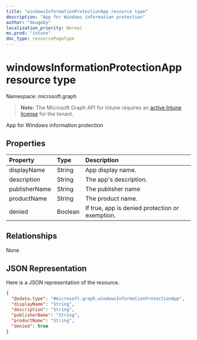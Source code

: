 ```yaml
---
title: "windowsInformationProtectionApp resource type"
description: "App for Windows information protection"
author: "dougeby"
localization_priority: Normal
ms.prod: "intune"
doc_type: resourcePageType
---
```


# windowsInformationProtectionApp resource type

Namespace: microsoft.graph

> **Note:** The Microsoft Graph API for Intune requires an [active Intune license](https://go.microsoft.com/fwlink/?linkid=839381) for the tenant.

App for Windows information protection

## Properties
|Property|Type|Description|
|:---|:---|:---|
|displayName|String|App display name.|
|description|String|The app's description.|
|publisherName|String|The publisher name|
|productName|String|The product name.|
|denied|Boolean|If true, app is denied protection or exemption.|

## Relationships
None

## JSON Representation
Here is a JSON representation of the resource.
<!-- {
  "blockType": "resource",
  "@odata.type": "microsoft.graph.windowsInformationProtectionApp"
}
-->
``` json
{
  "@odata.type": "#microsoft.graph.windowsInformationProtectionApp",
  "displayName": "String",
  "description": "String",
  "publisherName": "String",
  "productName": "String",
  "denied": true
}
```



